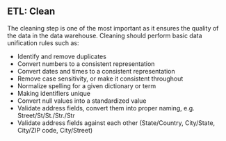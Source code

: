##  ETL: Clean

The cleaning step is one of the most important as it ensures the quality of the data in the data warehouse. Cleaning should perform basic data unification rules such as:

* Identify and remove duplicates
* Convert numbers to a consistent representation
* Convert dates and times to a consistent representation
* Remove case sensitivity, or make it consistent throughout
* Normalize spelling for a given dictionary or term
* Making identifiers unique
* Convert null values into a standardized value
* Validate address fields, convert them into proper naming, e.g. Street/St/St./Str./Str
* Validate address fields against each other (State/Country, City/State, City/ZIP code, City/Street)
